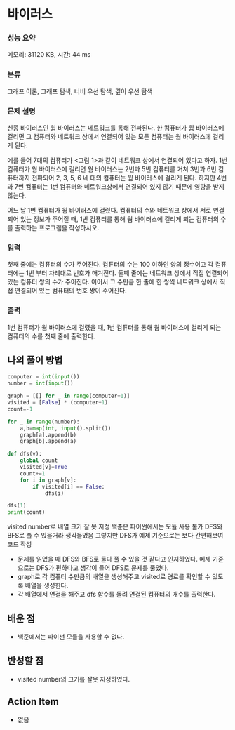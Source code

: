 # 바이러스

### 성능 요약

메모리: 31120 KB, 시간: 44 ms

### 분류

그래프 이론, 그래프 탐색, 너비 우선 탐색, 깊이 우선 탐색

### 문제 설명

<p>신종 바이러스인 웜 바이러스는 네트워크를 통해 전파된다. 한 컴퓨터가 웜 바이러스에 걸리면 그 컴퓨터와 네트워크 상에서 연결되어 있는 모든 컴퓨터는 웜 바이러스에 걸리게 된다.</p>

<p>예를 들어 7대의 컴퓨터가 <그림 1>과 같이 네트워크 상에서 연결되어 있다고 하자. 1번 컴퓨터가 웜 바이러스에 걸리면 웜 바이러스는 2번과 5번 컴퓨터를 거쳐 3번과 6번 컴퓨터까지 전파되어 2, 3, 5, 6 네 대의 컴퓨터는 웜 바이러스에 걸리게 된다. 하지만 4번과 7번 컴퓨터는 1번 컴퓨터와 네트워크상에서 연결되어 있지 않기 때문에 영향을 받지 않는다.</p>

<p>어느 날 1번 컴퓨터가 웜 바이러스에 걸렸다. 컴퓨터의 수와 네트워크 상에서 서로 연결되어 있는 정보가 주어질 때, 1번 컴퓨터를 통해 웜 바이러스에 걸리게 되는 컴퓨터의 수를 출력하는 프로그램을 작성하시오.</p>

### 입력 

 <p>첫째 줄에는 컴퓨터의 수가 주어진다. 컴퓨터의 수는 100 이하인 양의 정수이고 각 컴퓨터에는 1번 부터 차례대로 번호가 매겨진다. 둘째 줄에는 네트워크 상에서 직접 연결되어 있는 컴퓨터 쌍의 수가 주어진다. 이어서 그 수만큼 한 줄에 한 쌍씩 네트워크 상에서 직접 연결되어 있는 컴퓨터의 번호 쌍이 주어진다.</p>

### 출력 

 <p>1번 컴퓨터가 웜 바이러스에 걸렸을 때, 1번 컴퓨터를 통해 웜 바이러스에 걸리게 되는 컴퓨터의 수를 첫째 줄에 출력한다.</p>

## 나의 풀이 방법

```python
computer = int(input())
number = int(input())

graph = [[] for _ in range(computer+1)]
visited = [False] * (computer+1)
count=-1

for _ in range(number):
    a,b=map(int, input().split())
    graph[a].append(b)
    graph[b].append(a)

def dfs(v):
    global count
    visited[v]=True
    count+=1
    for i in graph[v]:
        if visited[i] == False:
            dfs(i)

dfs(1)
print(count)
```

visited number로 배열 크기 잘 못 지정
백준은 파이썬에서는 모듈 사용 불가
DFS와 BFS로 풀 수 있을거라 생각들었음 그렇지만 DFS가 예제 기준으로는 보다 간편해보여 코드 작성

*   문제를 읽었을 때 DFS와 BFS로 둘다 풀 수 있을 것 같다고 인지하였다. 예제 기준으로는 DFS가 편하다고 생각이 들어 DFS로 문제를 풀었다.
*   graph로 각 컴퓨터 수만큼의 배열을 생성해주고 visited로 경로를 확인할 수 있도록 배열을 생성한다.
*   각 배열에서 연결을 해주고 dfs 함수를 돌려 연결된 컴퓨터의 개수를 출력한다.

## 배운 점

*   백준에서는 파이썬 모듈을 사용할 수 없다.

## 반성할 점

*   visited number의 크기를 잘못 지정하였다.

## Action Item

*   없음